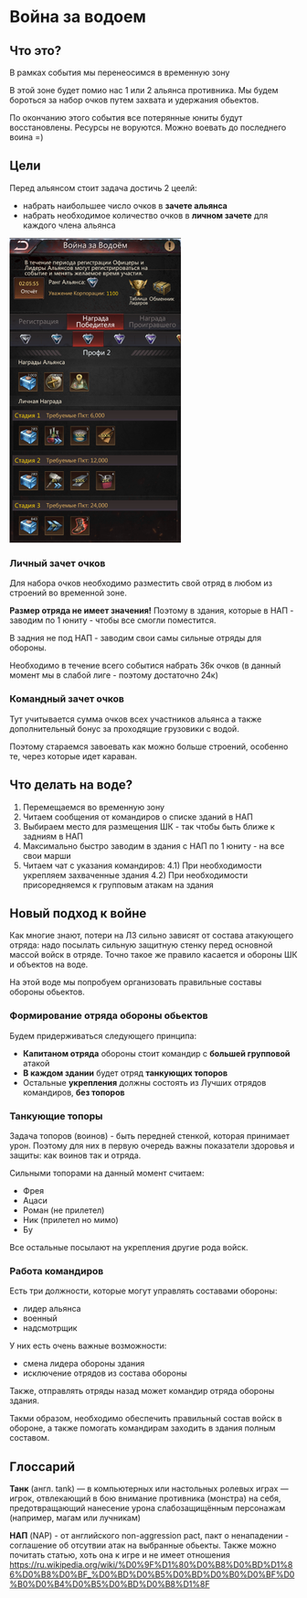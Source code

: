 # Война за водоем

## Что это?
В рамках события мы перенеосимся в временную зону

В этой зоне будет помио нас 1 или 2 альянса противника. 
Мы будем бороться за набор очков путем захвата и удержания обьектов.

По окончанию этого события все потерянные юниты будут восстановлены. 
Ресурсы не воруются.
Можно воевать до последнего воина =)

## Цели

Перед альянсом стоит задача достичь 2 цеелй:
- набрать наибольшее число очков в **зачете альянса**
- набрать необходимое количество очков в **личном зачете** для каждого члена альянса



<img alt="Награды за воду" src="Screenshot_2025.01.31_16.54.06.959.png" width="300" />

### Личный зачет очков

Для набора очков необходимо разместить свой отряд в любом из строений во временной зоне.

**Размер отряда не имеет значения!**
Поэтому в здания, которые в НАП - заводим по 1 юниту - чтобы все смогли поместится.

В задния не под НАП - заводим свои самы сильные отряды для обороны.

Необходимо в течение всего событися набрать 36к очков (в данный момент мы в слабой лиге - поэтому достаточно 24к)

### Командный зачет очков

Тут учитывается сумма очков всех участников альянса а также дополнительный бонус за проходящие грузовики с водой.

Поэтому стараемся завоевать как можно больше строений, особенно те, через которые идет караван.

## Что делать на воде?

1) Перемещаемся во временную зону
2) Читаем сообщения от командиров о списке зданий в НАП
3) Выбираем место для размещения ШК - так чтобы быть ближе к задниям в НАП
3) Максимально быстро заводим в здания с НАП по 1 юниту - на все свои марши
4) Читаем чат с указания командиров:
    4.1) При необходимости укрепляем захваченные здания
    4.2) При необходимости присоредняемся к групповым атакам на здания
    

## Новый подход к войне

Как многие знают, потери на ЛЗ сильно зависят от состава атакующего отряда: надо посылать сильную защитную стенку перед основной массой войск в отряде. 
Точно такое же правило касается и обороны ШК и объектов на воде.

На этой воде мы попробуем организовать правильные составы обороны обьектов.

### Формирование отряда обороны обьектов
Будем придерживаться следующего принципа:
- **Капитаном отряда** обороны стоит командир с **большей групповой** атакой
- **В каждом здании** будет отряд **танкующих топоров**
- Остальные **укрепления** должны состоять из Лучших отрядов командиров, **без топоров**

### Танкующие топоры
Задача топоров (воинов) - быть передней стенкой, которая принимает урон. Поэтому для них в первую очередь важны показатели здоровья и защиты: как воинов так и отряда.

Сильными топорами на данный момент считаем: 
- Фрея
- Ацаси
- Роман (не прилетел)
- Ник (прилетел но мимо)
- Бу

Все остальные посылают на укрепления другие рода войск.

### Работа командиров
Есть три должности, которые могут управлять составами обороны:
- лидер альянса
- военный 
- надсмотрщик

У них есть очень важные возможности:
- смена лидера обороны здания
- исключение отрядов из состава обороны

Также, отправлять отряды назад может командир отряда обороны здания.

Такми образом, необходимо обеспечить правильный состав войск в обороне, а также помогать командирам заходить в здания полным составом.



## Глоссарий
**Танк** (англ. tank) — в компьютерных или настольных ролевых играх — игрок, отвлекающий в бою внимание противника (монстра) на себя, предотвращающий нанесение урона слабозащищённым персонажам (например, магам или лучникам)

**НАП** (NAP) - от английского non-aggression pact, пакт о ненападении - соглашение об отсутвии атак на выбранные обьекты. 
Также можно почитать статью, хоть она к игре и не имеет отношения  https://ru.wikipedia.org/wiki/%D0%9F%D1%80%D0%B8%D0%BD%D1%86%D0%B8%D0%BF_%D0%BD%D0%B5%D0%BD%D0%B0%D0%BF%D0%B0%D0%B4%D0%B5%D0%BD%D0%B8%D1%8F 